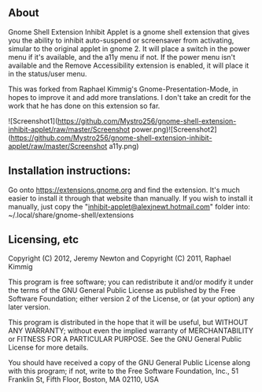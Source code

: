 ## About

Gnome Shell Extension Inhibit Applet is a gnome shell extension that gives you the ability to inhibit auto-suspend or screensaver from activating, simular to the original applet in gnome 2. It will place a switch in the power menu if it's available, and the a11y menu if not. If the power menu isn't available and the Remove Accessibility extension is enabled, it will place it in the status/user menu.

This was forked from Raphael Kimmig's Gnome-Presentation-Mode, in hopes to improve it and add more translations. I don't take an credit for the work that he has done on this extension so far.

![Screenshot1](https://github.com/Mystro256/gnome-shell-extension-inhibit-applet/raw/master/Screenshot power.png)![Screenshot2](https://github.com/Mystro256/gnome-shell-extension-inhibit-applet/raw/master/Screenshot a11y.png)

## Installation instructions:
Go onto https://extensions.gnome.org and find the extension. It's much easier to install it through that website than manually.
If you wish to install it manually, just copy the "inhibit-applet@alexjnewt.hotmail.com" folder into:
~/.local/share/gnome-shell/extensions


## Licensing, etc

Copyright (C) 2012, Jeremy Newton and
Copyright (C) 2011, Raphael Kimmig

This program is free software; you can redistribute it and/or modify it under the terms of the GNU General Public License as published by the Free Software Foundation; either version 2 of the License, or (at your option) any later version.

This program is distributed in the hope that it will be useful, but WITHOUT ANY WARRANTY; without even the implied warranty of MERCHANTABILITY or FITNESS FOR A PARTICULAR PURPOSE. See the GNU General Public License for more details.

You should have received a copy of the GNU General Public License along with this program; if not, write to the Free Software Foundation, Inc., 51 Franklin St, Fifth Floor, Boston, MA 02110, USA 
